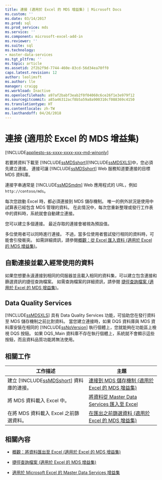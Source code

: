 ```yaml
---
title: 連接 (適用於 Excel 的 MDS 增益集) | Microsoft Docs
ms.custom: ''
ms.date: 03/14/2017
ms.prod: sql
ms.prod_service: mds
ms.service: ''
ms.component: microsoft-excel-add-in
ms.reviewer: ''
ms.suite: sql
ms.technology:
- master-data-services
ms.tgt_pltfrm: ''
ms.topic: article
ms.assetid: 2f2b2f9d-7744-460e-83cd-56d34ea70ff0
caps.latest.revision: 12
author: leolimsft
ms.author: lle
manager: craigg
ms.workload: Inactive
ms.openlocfilehash: a97af2babf3eab2f0f04060c6ce26f1e3e979f12
ms.sourcegitcommit: a85a46312acf8b5a59a8a900310cf088369c4150
ms.translationtype: HT
ms.contentlocale: zh-TW
ms.lasthandoff: 04/26/2018
---
```

# <a name="connections-mds-add-in-for-excel"></a>連接 (適用於 Excel 的 MDS 增益集)

[!INCLUDE[appliesto-ss-xxxx-xxxx-xxx-md-winonly](../../includes/appliesto-ss-xxxx-xxxx-xxx-md-winonly.md)]

  若要將資料下載至 [!INCLUDE[ssMDSshort](../../includes/ssmdsshort-md.md)][!INCLUDE[ssMDSXLS](../../includes/ssmdsxls-md.md)]中，您必須先建立連接。 連接可讓 [!INCLUDE[ssMDSshort](../../includes/ssmdsshort-md.md)] Web 服務知道要連接的目標 MDS 資料庫。  
  
 連接字串通常是 [!INCLUDE[ssMDSmdm](../../includes/ssmdsmdm-md.md)] Web 應用程式的 URL，例如 `http://contoso/mds`。  
  
 每次您啟動 Excel 時，都必須連接到 MDS 儲存機制。 唯一的例外狀況是使用中試算表已經包含 MDS 管理的資料。 在此情況中，每次您重新整理或發行工作表中的資料時，系統就會自動建立連接。  
  
 您可以建立多個連接。 最近存取的連接會被視為預設值。  
  
 多位使用者可以同時進行連接。 不過，當多位使用者嘗試發行相同的資料時，可能會引發衝突。 如需詳細資訊，請參閱[概觀：從 Excel 匯入資料 &#40;適用於 Excel 的 MDS 增益集&#41;](../../master-data-services/microsoft-excel-add-in/overview-importing-data-from-excel-mds-add-in-for-excel.md)。  
  
## <a name="connect-automatically-and-load-frequently-used-data"></a>自動連接並載入經常使用的資料  
 如果您想要永遠連接到相同的伺服器並且載入相同的資料集，可以建立包含連接和篩選資訊的捷徑查詢檔案。 如需查詢檔案的詳細資訊，請參閱 [捷徑查詢檔案 &#40;適用於 Excel 的 MDS 增益集&#41;](../../master-data-services/microsoft-excel-add-in/shortcut-query-files-mds-add-in-for-excel.md)。  
  
## <a name="data-quality-services"></a>Data Quality Services  
 [!INCLUDE[ssMDSXLS](../../includes/ssmdsxls-md.md)] 具有 Data Quality Services 功能，可協助您在發行資料至 MDS 儲存機制之前比對資料。 當您建立連接時，如果 DQS 資料庫與 MDS 資料庫安裝在相同的 [!INCLUDE[ssNoVersion](../../includes/ssnoversion-md.md)] 執行個體上，您就能夠在功能區上檢視 DQS 按鈕。 如果 DQS_Main 資料庫不存在執行個體上，系統就不會顯示這些按鈕，而且資料品質功能將無法使用。  
  
## <a name="related-tasks"></a>相關工作  
  
|工作描述|主題|  
|----------------------|-----------|  
|建立 [!INCLUDE[ssMDSshort](../../includes/ssmdsshort-md.md)] 資料庫的連接。|[連接到 MDS 儲存機制 &#40;適用於 Excel 的 MDS 增益集&#41;](../../master-data-services/microsoft-excel-add-in/connect-to-an-mds-repository-mds-add-in-for-excel.md)|  
|將 MDS 資料載入 Excel 中。|[將資料從 Master Data Services 匯入至 Excel](../../master-data-services/microsoft-excel-add-in/export-data-to-excel-from-master-data-services.md)|  
|在將 MDS 資料載入 Excel 之前篩選資料。|[在匯出之前篩選資料 &#40;適用於 Excel 的 MDS 增益集&#41;](../../master-data-services/microsoft-excel-add-in/filter-data-before-exporting-mds-add-in-for-excel.md)|  
  
## <a name="related-content"></a>相關內容  
  
-   [概觀：將資料匯出至 Excel &#40;適用於 Excel 的 MDS 增益集&#41;](../../master-data-services/microsoft-excel-add-in/overview-exporting-data-to-excel-mds-add-in-for-excel.md)  
  
-   [捷徑查詢檔案 &#40;適用於 Excel 的 MDS 增益集&#41;](../../master-data-services/microsoft-excel-add-in/shortcut-query-files-mds-add-in-for-excel.md)  
  
-   [適用於 Microsoft Excel 的 Master Data Services 增益集](../../master-data-services/microsoft-excel-add-in/master-data-services-add-in-for-microsoft-excel.md)  
  
  
